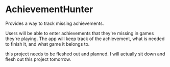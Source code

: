 # AchievementHunter
Provides a way to track missing achievements. 


Users will be able to enter achievements that they're missing in games they're playing. The app will keep track of the achievement, what is needed to finish it, and what game it belongs to. 

this project needs to be fleshed out and planned. 
I will actually sit down and flesh out this project tomorrow. 
